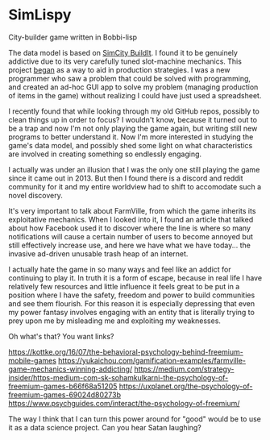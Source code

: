 # SimLispy

City-builder game written in Bobbi-lisp

The data model is based on [SimCity BuildIt](https://en.wikipedia.org/wiki/SimCity:_BuildIt). I found it to be genuinely addictive due to its very carefully tuned slot-machine mechanics. This project [began](https://github.com/porkostomus/simter) as a way to aid in production strategies. I was a new programmer who saw a problem that could be solved with programming, and created an ad-hoc GUI app to solve my problem (managing production of items in the game) without realizing I could have just used a spreadsheet. 

I recently found that while looking through my old GitHub repos, possibly to clean things up in order to focus? I wouldn't know, because it turned out to be a trap and now I'm not only playing the game again, but writing still new programs to better understand it. Now I'm more interested in studying the game's data model, and possibly shed some light on what characteristics are involved in creating something so endlessly engaging.

I actually was under an illusion that I was the only one still playing the game since it came out in 2013. But then I found there is a discord and reddit community for it and my entire worldview had to shift to accomodate such a novel discovery.

It's very important to talk about FarmVille, from which the game inherits its exploitative mechanics. When I looked into it, I found an article that talked about how Facebook used it to discover where the line is where so many notifications will cause a certain number of users to become annoyed but still effectively increase use, and here we have what we have today... the invasive ad-driven unusable trash heap of an internet. 

I actually hate the game in so many ways and feel like an addict for continuing to play it. In truth it is a form of escape, because in real life I have relatively few resources and little influence it feels great to be put in a position where I have the safety, freedom and power to build communities and see them flourish. For this reason it is especially depressing that even my power fantasy involves engaging with an entity that is literally trying to prey upon me by misleading me and exploiting my weaknesses.

Oh what's that? You want links?

https://kottke.org/16/07/the-behavioral-psychology-behind-freemium-mobile-games
https://yukaichou.com/gamification-examples/farmville-game-mechanics-winning-addicting/
https://medium.com/strategy-insider/https-medium-com-sk-sohamkulkarni-the-psychology-of-freemium-games-b66f68a51205
https://uxplanet.org/the-psychology-of-freemium-games-69024d80273b
https://www.psychguides.com/interact/the-psychology-of-freemium/

The way I think that I can turn this power around for "good" would be to use it as a data science project. Can you hear Satan laughing?